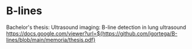 # B-lines
Bachelor's thesis:
Ultrasound imaging: B-line detection in lung ultrasound
https://docs.google.com/viewer?url=${https://github.com/igortega/B-lines/blob/main/memoria/thesis.pdf}
